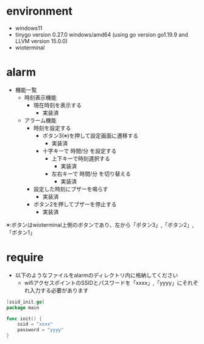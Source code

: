 # environment
* windows11
* tinygo version 0.27.0 windows/amd64 (using go version go1.19.9 and LLVM version 15.0.0)
* wioterminal
# alarm
* 機能一覧
  * 時刻表示機能
    * 現在時刻を表示する
      * 実装済
  * アラーム機能
    * 時刻を設定する
      * ボタン3(※)を押して設定画面に遷移する
        * 実装済
      * 十字キーで 時間/分 を設定する
        * 上下キーで時刻選択する
          * 実装済
        * 左右キーで 時間/分 を切り替える
          * 実装済
    * 設定した時刻にブザーを鳴らす
      * 実装済
    * ボタン2を押してブザーを停止する
      * 実装済

 ※:ボタンはwioterminal上側のボタンであり、左から「ボタン3」,「ボタン2」,「ボタン1」
# require
* 以下のようなファイルをalarmのディレクトリ内に格納してください
  * wifiアクセスポイントのSSIDとパスワードを「xxxx」,「yyyy」にそれぞれ入力する必要があります
```go
[ssid_init.go]
package main

func init() {
	ssid = "xxxx"
	password = "yyyy"
}
````
